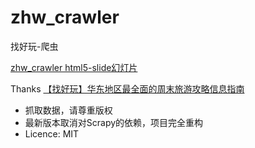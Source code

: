 zhw_crawler
===========

找好玩-爬虫


[zhw_crawler html5-slide幻灯片](http://blog.askender.com/slides/zhw_crawler/)

Thanks [【找好玩】华东地区最全面的周末旅游攻略信息指南](http://zhaohaowan.com/)

- 抓取数据，请尊重版权
- 最新版本取消对Scrapy的依赖，项目完全重构
- Licence: MIT

